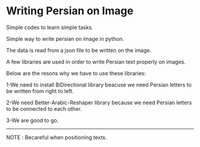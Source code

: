 # Writing Persian on Image
Simple codes to learn simple tasks.

Simple way to write persian on image in python.

The data is read from a json file to be written on the image.

A few libraries are used in order to write Persian text properly on images.

Below are the resons why we have to use these libraries:

  1-We need to install BiDirectional library beacuse we need Persian letters to be written from right to left.
  
  2-We need Better-Arabic-Reshaper library because we need Persian letters to be connected to each other.
  
  3-We are good to go.
  
  ****
  NOTE : Becareful when positioning texts.
 
